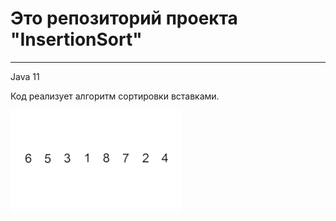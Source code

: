 # Это репозиторий проекта "InsertionSort"


---
Java 11

Код реализует алгоритм сортировки вставками.

![Сортировка](/Insertion-sort.gif)